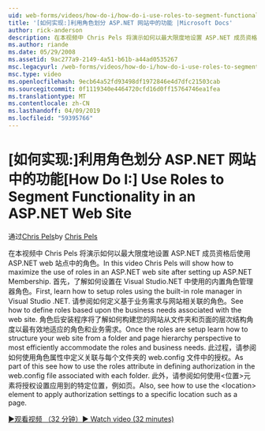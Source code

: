 ```yaml
---
uid: web-forms/videos/how-do-i/how-do-i-use-roles-to-segment-functionality-in-an-aspnet-web-site
title: '[如何实现:]利用角色划分 ASP.NET 网站中的功能 |Microsoft Docs'
author: rick-anderson
description: 在本视频中 Chris Pels 将演示如何以最大限度地设置 ASP.NET 成员资格后使用 ASP.NET web 站点中的角色。 首先，了解如何设置 rol...
ms.author: riande
ms.date: 05/29/2008
ms.assetid: 9ac277a9-2149-4a51-b61b-a44ad0535267
msc.legacyurl: /web-forms/videos/how-do-i/how-do-i-use-roles-to-segment-functionality-in-an-aspnet-web-site
msc.type: video
ms.openlocfilehash: 9ecb64a52fd93498df1972846e4d7dfc21503cab
ms.sourcegitcommit: 0f1119340e4464720cfd16d0ff15764746ea1fea
ms.translationtype: MT
ms.contentlocale: zh-CN
ms.lasthandoff: 04/09/2019
ms.locfileid: "59395766"
---
```

# <a name="how-do-i-use-roles-to-segment-functionality-in-an-aspnet-web-site"></a><span data-ttu-id="d3ac7-104">[如何实现:]利用角色划分 ASP.NET 网站中的功能</span><span class="sxs-lookup"><span data-stu-id="d3ac7-104">[How Do I:] Use Roles to Segment Functionality in an ASP.NET Web Site</span></span>

<span data-ttu-id="d3ac7-105">通过[Chris Pels](https://twitter.com/chrispels)</span><span class="sxs-lookup"><span data-stu-id="d3ac7-105">by [Chris Pels](https://twitter.com/chrispels)</span></span>

<span data-ttu-id="d3ac7-106">在本视频中 Chris Pels 将演示如何以最大限度地设置 ASP.NET 成员资格后使用 ASP.NET web 站点中的角色。</span><span class="sxs-lookup"><span data-stu-id="d3ac7-106">In this video Chris Pels will show how to maximize the use of roles in an ASP.NET web site after setting up ASP.NET Membership.</span></span> <span data-ttu-id="d3ac7-107">首先，了解如何设置在 Visual Studio.NET 中使用的内置角色管理器角色。</span><span class="sxs-lookup"><span data-stu-id="d3ac7-107">First, learn how to setup roles using the built-in role manager in Visual Studio .NET.</span></span> <span data-ttu-id="d3ac7-108">请参阅如何定义基于业务需求与网站相关联的角色。</span><span class="sxs-lookup"><span data-stu-id="d3ac7-108">See how to define roles based upon the business needs associated with the web site.</span></span> <span data-ttu-id="d3ac7-109">角色后安装程序将了解如何构建您的网站从文件夹和页面的层次结构角度以最有效地适应的角色和业务需求。</span><span class="sxs-lookup"><span data-stu-id="d3ac7-109">Once the roles are setup learn how to structure your web site from a folder and page hierarchy perspective to most efficiently accommodate the roles and business needs.</span></span> <span data-ttu-id="d3ac7-110">此过程，请参阅如何使用角色属性中定义关联与每个文件夹的 web.config 文件中的授权。</span><span class="sxs-lookup"><span data-stu-id="d3ac7-110">As part of this see how to use the roles attribute in defining authorization in the web.config file associated with each folder.</span></span> <span data-ttu-id="d3ac7-111">此外，请参阅如何使用&lt;位置&gt;元素将授权设置应用到的特定位置，例如页。</span><span class="sxs-lookup"><span data-stu-id="d3ac7-111">Also, see how to use the &lt;location&gt; element to apply authorization settings to a specific location such as a page.</span></span>

[<span data-ttu-id="d3ac7-112">&#9654;观看视频 （32 分钟）</span><span class="sxs-lookup"><span data-stu-id="d3ac7-112">&#9654; Watch video (32 minutes)</span></span>](https://channel9.msdn.com/Blogs/ASP-NET-Site-Videos/how-do-i-use-roles-to-segment-functionality-in-an-aspnet-web-site)

